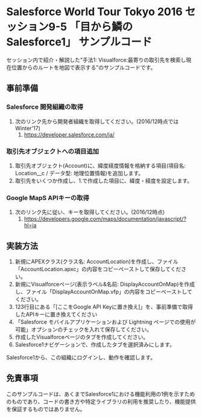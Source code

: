 # Salesforce World Tour Tokyo 2016 セッション9-5 「目から鱗のSalesforce1」 サンプルコード

セッション内で紹介・解説した"手法1: Visualforce:最寄りの取引先を検索し現在位置からのルートを地図で表示する"のサンプルコードです。

## 事前準備

### Salesforce 開発組織の取得

1. 次のリンク先から開発者組織を取得してください。(2016/12時点ではWinter'17)
    1. https://developer.salesforce.com/ja/

### 取引先オブジェクトへの項目追加

1. 取引先オブジェクト(Account)に、緯度経度情報を格納する項目(項目名: Location__c / データ型: 地理位置情報)を追加します。
2. 取引先をいくつか作成し、1.で作成した項目に、緯度・経度を設定します。

### Google MapS APIキーの取得

1. 次のリンク先に従い、キーを取得してください。(2016/12時点)
    1. https://developers.google.com/maps/documentation/javascript/?hl=ja

## 実装方法

1. 新規にAPEXクラス(クラス名: AccountLocation)を作成し、ファイル「AccountLocation.apxc」の内容をコピーペーストして保存してください。
2. 新規にVisualforceページ(表示ラベル&名前: DisplayAccountOnMap)を作成し、ファイル「DisplayAccountOnMap.vfp」の内容をコピーペーストしてください。
3. 123行目にある「[ここをGoogle API Keyに置き換え]」を、事前準備で取得したAPIキーに置き換えてください
4. 「Salesforce モバイルアプリケーションおよび Lightning ページでの使用が可能」オプションのチェックを入れて保存してください。
5. 作成したVisualforceページのタブを作成してください。
6. Salesforce1ナビゲーションで、作成したタブを選択済みにします。

Salesforce1から、この組織にログインし、動作を確認します。

## 免責事項

このサンプルコードは、あくまでSalesforce1における機能利用の1例を示すためのものであり、コードの書き方や特定ライブラリの利用を推奨したり、機能提供を保証するものではありません。
